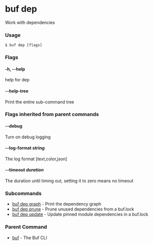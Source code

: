 # buf dep

Work with dependencies

### Usage

```console
$ buf dep [flags]
```

### Flags

#### \-h, --help

help for dep

#### \--help-tree

Print the entire sub-command tree

### Flags inherited from parent commands

#### \--debug

Turn on debug logging

#### \--log-format _string_

The log format \[text,color,json\]

#### \--timeout _duration_

The duration until timing out, setting it to zero means no timeout

### Subcommands

- [buf dep graph](graph/) - Print the dependency graph
- [buf dep prune](prune/) - Prune unused dependencies from a buf.lock
- [buf dep update](update/) - Update pinned module dependencies in a buf.lock

### Parent Command

- [buf](../) - The Buf CLI
